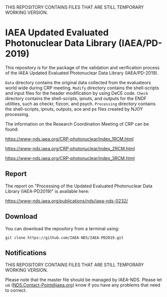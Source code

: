 THIS REPOSITORY CONTAINS FILES THAT ARE STILL TEMPORARY WORKING VERSION.

# IAEA Updated Evaluated Photonuclear Data Library (IAEA/PD-2019)
This repository is for the package of the validation and verification
process of the IAEA Updated Evaluated Photonuclear Data Library
(IAEA/PD-2019).

``Data`` directory contains the original data collected from the
evaluateors world wide during CRP meeting. ``Modify`` directory
contains the shell-scripts and input files for the header modification
by using DeCE code. ``Check`` directory contains the shell-scripts,
ipnuts, and outputs for the ENDF utilities, such as checkr, fizcon,
and psych. ``Processing`` directory contains the shell-scripts,
ipnuts, outputs, ace and ps files created by NJOY processing.

The information on the Research Coordination Meeting of CRP can be
found:

https://www-nds.iaea.org/CRP-photonuclear/index_1RCM.html

https://www-nds.iaea.org/CRP-photonuclear/index_2RCM.html

https://www-nds.iaea.org/CRP-photonuclear/index_3RCM.html


## Report
The report on "Processing of the Updated Evaluated
Photonuclear Data Library (IAEA-PD2019)" is available here:

https://www-nds.iaea.org/publications/nds/iaea-nds-0232/

## Download
You can download the repository from a terminal using:

```
git clone https://github.com/IAEA-NDS/IAEA-PD2019.git
```

## Notifications
THIS REPOSITORY CONTAINS FILES THAT ARE STILL TEMPORARY WORKING VERSION.

Please note that the master file should be managed by IAEA-NDS. Please
let us (NDS.Contact-Point@iaea.org) know if you have any problems that need to correct.



